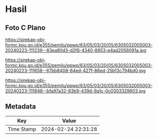 # Hasil

## Foto C Plano

https://sirekap-obj-formc.kpu.go.id/e355/pemilu/ppwp/63/05/03/20/05/6305032005003-20240223-111239--83ea80d3-d2f8-4340-8853-e4ad2056091a.jpg

https://sirekap-obj-formc.kpu.go.id/e355/pemilu/ppwp/63/05/03/20/05/6305032005003-20240223-111658--67bb8408-64ed-427f-86ed-25b13c794bd0.jpg

https://sirekap-obj-formc.kpu.go.id/e355/pemilu/ppwp/63/05/03/20/05/6305032005003-20240223-111848--bfa97a32-83b9-439d-9a1c-0c0303329603.jpg


## Metadata

| Key        | Value               |
| ---------- | ------------------- |
| Time Stamp | 2024-02-24 22:31:28 |



